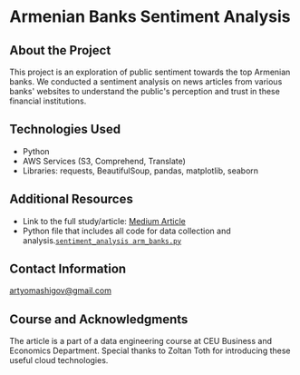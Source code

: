 # Armenian Banks Sentiment Analysis

## About the Project
This project is an exploration of public sentiment towards the top Armenian banks. We conducted a sentiment analysis on news articles from various banks' websites to understand the public's perception and trust in these financial institutions.

## Technologies Used
- Python
- AWS Services (S3, Comprehend, Translate)
- Libraries: requests, BeautifulSoup, pandas, matplotlib, seaborn

## Additional Resources
- Link to the full study/article: [Medium Article](https://medium.com/@your-article-link)
- Python file that includes all code for data collection and analysis.[`sentiment_analysis arm_banks.py`](https://github.com/artyomashigov/armenian_top_banks/blob/main/sentiment_analysis_arm_banks.py)

## Contact Information
artyomashigov@gmail.com

## Course and Acknowledgments
The article is a part of a data engineering course at CEU Business and Economics Department. Special thanks to Zoltan Toth for introducing these useful cloud technologies.
